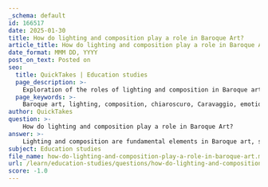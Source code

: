 ```yaml
---
_schema: default
id: 166517
date: 2025-01-30
title: How do lighting and composition play a role in Baroque Art?
article_title: How do lighting and composition play a role in Baroque Art?
date_format: MMM DD, YYYY
post_on_text: Posted on
seo:
  title: QuickTakes | Education studies
  page_description: >-
    Exploration of the roles of lighting and composition in Baroque art, highlighting techniques like chiaroscuro and dynamic arrangements that enhance emotional intensity and narrative.
  page_keywords: >-
    Baroque art, lighting, composition, chiaroscuro, Caravaggio, emotional intensity, dramatic effect, dynamic arrangements, Peter Paul Rubens, narrative, viewer engagement, visual experience, art techniques
author: QuickTakes
question: >-
    How do lighting and composition play a role in Baroque Art?
answer: >-
    Lighting and composition are fundamental elements in Baroque art, significantly contributing to its emotional intensity and dramatic effect. \n\n### Lighting in Baroque Art\nBaroque artists are renowned for their masterful use of light, particularly through techniques such as chiaroscuro, which involves the strong contrast between light and dark. This technique not only enhances the three-dimensionality of figures but also serves to direct the viewer's attention to specific areas of the composition. For instance, Caravaggio's painting "The Calling of Saint Matthew" (1599-1600) exemplifies this approach, where the dramatic lighting illuminates the central figures, creating a focal point that heightens the emotional impact of the scene. The use of light in Baroque art often evokes a sense of awe and grandeur, aligning with the movement's goal to engage viewers on a visceral level.\n\n### Composition in Baroque Art\nComposition in Baroque art is characterized by dynamic arrangements and a sense of movement. Artists like Peter Paul Rubens employed diagonal lines and swirling forms to create a feeling of action and energy within their works. This dynamic composition contrasts with the more static arrangements often found in earlier art styles. The placement of figures, the use of space, and the interplay of light and shadow all contribute to a cohesive narrative that draws the viewer into the scene. The composition is often designed to evoke emotional responses, guiding the viewer's eye through the artwork in a way that enhances the storytelling aspect.\n\n### Conclusion\nIn summary, lighting and composition in Baroque art work hand in hand to create a powerful visual experience. The dramatic contrasts of light and shadow not only enhance the emotional depth of the artwork but also serve to guide the viewer's gaze and convey the intended narrative. This interplay is a hallmark of the Baroque style, reflecting the era's fascination with drama, movement, and emotional expression.
subject: Education studies
file_name: how-do-lighting-and-composition-play-a-role-in-baroque-art.md
url: /learn/education-studies/questions/how-do-lighting-and-composition-play-a-role-in-baroque-art
score: -1.0
---
```


&nbsp;